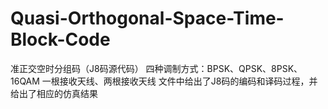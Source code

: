 # Quasi-Orthogonal-Space-Time-Block-Code
准正交空时分组码（J8码源代码）
四种调制方式：BPSK、QPSK、8PSK、16QAM
一根接收天线、两根接收天线
文件中给出了J8码的编码和译码过程，并给出了相应的仿真结果
